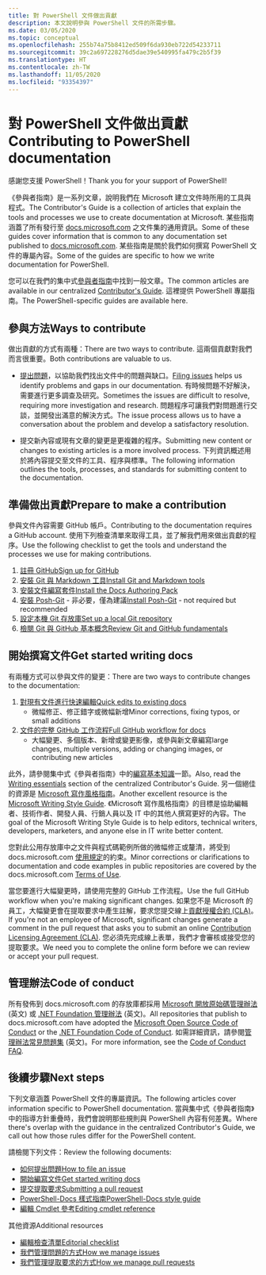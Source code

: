 ```yaml
---
title: 對 PowerShell 文件做出貢獻
description: 本文說明參與 PowerShell 文件的所需步驟。
ms.date: 03/05/2020
ms.topic: conceptual
ms.openlocfilehash: 255b74a75b8412ed509f6da930eb722d54233711
ms.sourcegitcommit: 39c2a697228276d5dae39e540995fa479c2b5f39
ms.translationtype: HT
ms.contentlocale: zh-TW
ms.lasthandoff: 11/05/2020
ms.locfileid: "93354397"
---
```

# <a name="contributing-to-powershell-documentation"></a><span data-ttu-id="6e69d-103">對 PowerShell 文件做出貢獻</span><span class="sxs-lookup"><span data-stu-id="6e69d-103">Contributing to PowerShell documentation</span></span>

<span data-ttu-id="6e69d-104">感謝您支援 PowerShell！</span><span class="sxs-lookup"><span data-stu-id="6e69d-104">Thank you for your support of PowerShell!</span></span>

<span data-ttu-id="6e69d-105">《參與者指南》是一系列文章，說明我們在 Microsoft 建立文件時所用的工具與程式。</span><span class="sxs-lookup"><span data-stu-id="6e69d-105">The Contributor's Guide is a collection of articles that explain the tools and processes we use to create documentation at Microsoft.</span></span> <span data-ttu-id="6e69d-106">某些指南涵蓋了所有發行至 [docs.microsoft.com][docs] 之文件集的通用資訊。</span><span class="sxs-lookup"><span data-stu-id="6e69d-106">Some of these guides cover information that is common to any documentation set published to [docs.microsoft.com][docs].</span></span> <span data-ttu-id="6e69d-107">某些指南是關於我們如何撰寫 PowerShell 文件的專屬內容。</span><span class="sxs-lookup"><span data-stu-id="6e69d-107">Some of the guides are specific to how we write documentation for PowerShell.</span></span>

<span data-ttu-id="6e69d-108">您可以在我們的集中式[參與者指南][contribute]中找到一般文章。</span><span class="sxs-lookup"><span data-stu-id="6e69d-108">The common articles are available in our centralized [Contributor's Guide][contribute].</span></span> <span data-ttu-id="6e69d-109">這裡提供 PowerShell 專屬指南。</span><span class="sxs-lookup"><span data-stu-id="6e69d-109">The PowerShell-specific guides are available here.</span></span>

## <a name="ways-to-contribute"></a><span data-ttu-id="6e69d-110">參與方法</span><span class="sxs-lookup"><span data-stu-id="6e69d-110">Ways to contribute</span></span>

<span data-ttu-id="6e69d-111">做出貢獻的方式有兩種：</span><span class="sxs-lookup"><span data-stu-id="6e69d-111">There are two ways to contribute.</span></span> <span data-ttu-id="6e69d-112">這兩個貢獻對我們而言很重要。</span><span class="sxs-lookup"><span data-stu-id="6e69d-112">Both contributions are valuable to us.</span></span>

- <span data-ttu-id="6e69d-113">[提出問題][file-an-issue]，以協助我們找出文件中的問題與缺口。</span><span class="sxs-lookup"><span data-stu-id="6e69d-113">[Filing issues][file-an-issue] helps us identify problems and gaps in our documentation.</span></span> <span data-ttu-id="6e69d-114">有時候問題不好解決，需要進行更多調查及研究。</span><span class="sxs-lookup"><span data-stu-id="6e69d-114">Sometimes the issues are difficult to resolve, requiring more investigation and research.</span></span> <span data-ttu-id="6e69d-115">問題程序可讓我們對問題進行交談，並開發出滿意的解決方式。</span><span class="sxs-lookup"><span data-stu-id="6e69d-115">The issue process allows us to have a conversation about the problem and develop a satisfactory resolution.</span></span>

- <span data-ttu-id="6e69d-116">提交新內容或現有文章的變更是更複雜的程序。</span><span class="sxs-lookup"><span data-stu-id="6e69d-116">Submitting new content or changes to existing articles is a more involved process.</span></span> <span data-ttu-id="6e69d-117">下列資訊概述用於將內容提交至文件的工具、程序與標準。</span><span class="sxs-lookup"><span data-stu-id="6e69d-117">The following information outlines the tools, processes, and standards for submitting content to the documentation.</span></span>

## <a name="prepare-to-make-a-contribution"></a><span data-ttu-id="6e69d-118">準備做出貢獻</span><span class="sxs-lookup"><span data-stu-id="6e69d-118">Prepare to make a contribution</span></span>

<span data-ttu-id="6e69d-119">參與文件內容需要 GitHub 帳戶。</span><span class="sxs-lookup"><span data-stu-id="6e69d-119">Contributing to the documentation requires a GitHub account.</span></span> <span data-ttu-id="6e69d-120">使用下列檢查清單來取得工具，並了解我們用來做出貢獻的程序。</span><span class="sxs-lookup"><span data-stu-id="6e69d-120">Use the following checklist to get the tools and understand the processes we use for making contributions.</span></span>

1. [<span data-ttu-id="6e69d-121">註冊 GitHub</span><span class="sxs-lookup"><span data-stu-id="6e69d-121">Sign up for GitHub</span></span>](/contribute/get-started-setup-github)
1. [<span data-ttu-id="6e69d-122">安裝 Git 與 Markdown 工具</span><span class="sxs-lookup"><span data-stu-id="6e69d-122">Install Git and Markdown tools</span></span>](/contribute/get-started-setup-tools)
1. [<span data-ttu-id="6e69d-123">安裝文件編寫套件</span><span class="sxs-lookup"><span data-stu-id="6e69d-123">Install the Docs Authoring Pack</span></span>](/contribute/how-to-write-docs-auth-pack)
1. <span data-ttu-id="6e69d-124">[安裝 Posh-Git][posh-git] - 非必要，僅為建議</span><span class="sxs-lookup"><span data-stu-id="6e69d-124">[Install Posh-Git][posh-git] - not required but recommended</span></span>
1. [<span data-ttu-id="6e69d-125">設定本機 Git 存放庫</span><span class="sxs-lookup"><span data-stu-id="6e69d-125">Set up a local Git repository</span></span>](/contribute/get-started-setup-local)
1. [<span data-ttu-id="6e69d-126">檢閱 Git 與 GitHub 基本概念</span><span class="sxs-lookup"><span data-stu-id="6e69d-126">Review Git and GitHub fundamentals</span></span>](/contribute/git-github-fundamentals)

## <a name="get-started-writing-docs"></a><span data-ttu-id="6e69d-127">開始撰寫文件</span><span class="sxs-lookup"><span data-stu-id="6e69d-127">Get started writing docs</span></span>

<span data-ttu-id="6e69d-128">有兩種方式可以參與文件的變更：</span><span class="sxs-lookup"><span data-stu-id="6e69d-128">There are two ways to contribute changes to the documentation:</span></span>

1. [<span data-ttu-id="6e69d-129">對現有文件進行快速編輯</span><span class="sxs-lookup"><span data-stu-id="6e69d-129">Quick edits to existing docs</span></span>](/contribute/#quick-edits-to-existing-documents)
   - <span data-ttu-id="6e69d-130">微幅修正、修正錯字或微幅新增</span><span class="sxs-lookup"><span data-stu-id="6e69d-130">Minor corrections, fixing typos, or small additions</span></span>
1. [<span data-ttu-id="6e69d-131">文件的完整 GitHub 工作流程</span><span class="sxs-lookup"><span data-stu-id="6e69d-131">Full GitHub workflow for docs</span></span>](/contribute/how-to-write-workflows-major)
   - <span data-ttu-id="6e69d-132">大幅變更、多個版本、新增或變更影像，或參與新文章編寫</span><span class="sxs-lookup"><span data-stu-id="6e69d-132">large changes, multiple versions, adding or changing images, or contributing new articles</span></span>

<span data-ttu-id="6e69d-133">此外，請參閱集中式《參與者指南》中的[編寫基本知識](/contribute/style-quick-start)一節。</span><span class="sxs-lookup"><span data-stu-id="6e69d-133">Also, read the [Writing essentials](/contribute/style-quick-start) section of the centralized Contributor's Guide.</span></span> <span data-ttu-id="6e69d-134">另一個絕佳的資源是 [Microsoft 寫作風格指南][style-guide]。</span><span class="sxs-lookup"><span data-stu-id="6e69d-134">Another excellent resource is the [Microsoft Writing Style Guide][style-guide].</span></span> <span data-ttu-id="6e69d-135">《Microsoft 寫作風格指南》的目標是協助編輯者、技術作者、開發人員、行銷人員以及 IT 中的其他人撰寫更好的內容。</span><span class="sxs-lookup"><span data-stu-id="6e69d-135">The goal of the Microsoft Writing Style Guide is to help editors, technical writers, developers, marketers, and anyone else in IT write better content.</span></span>

<span data-ttu-id="6e69d-136">您對此公用存放庫中之文件與程式碼範例所做的微幅修正或釐清，將受到 docs.microsoft.com [ 使用規定][terms-of-use]的約束。</span><span class="sxs-lookup"><span data-stu-id="6e69d-136">Minor corrections or clarifications to documentation and code examples in public repositories are covered by the docs.microsoft.com [Terms of Use][terms-of-use].</span></span>

<span data-ttu-id="6e69d-137">當您要進行大幅變更時，請使用完整的 GitHub 工作流程。</span><span class="sxs-lookup"><span data-stu-id="6e69d-137">Use the full GitHub workflow when you're making significant changes.</span></span> <span data-ttu-id="6e69d-138">如果您不是 Microsoft 的員工，大幅變更會在提取要求中產生註解，要求您提交線上[貢獻授權合約 (CLA)][cla]。</span><span class="sxs-lookup"><span data-stu-id="6e69d-138">If you're not an employee of Microsoft, significant changes generate a comment in the pull request that asks you to submit an online [Contribution Licensing Agreement (CLA)][cla].</span></span> <span data-ttu-id="6e69d-139">您必須先完成線上表單，我們才會審核或接受您的提取要求。</span><span class="sxs-lookup"><span data-stu-id="6e69d-139">We need you to complete the online form before we can review or accept your pull request.</span></span>

## <a name="code-of-conduct"></a><span data-ttu-id="6e69d-140">管理辦法</span><span class="sxs-lookup"><span data-stu-id="6e69d-140">Code of conduct</span></span>

<span data-ttu-id="6e69d-141">所有發佈到 docs.microsoft.com 的存放庫都採用 [Microsoft 開放原始碼管理辦法](https://opensource.microsoft.com/codeofconduct/) \(英文\) 或 [.NET Foundation 管理辦法](https://dotnetfoundation.org/code-of-conduct) \(英文\)。</span><span class="sxs-lookup"><span data-stu-id="6e69d-141">All repositories that publish to docs.microsoft.com have adopted the [Microsoft Open Source Code of Conduct](https://opensource.microsoft.com/codeofconduct/) or the [.NET Foundation Code of Conduct](https://dotnetfoundation.org/code-of-conduct).</span></span> <span data-ttu-id="6e69d-142">如需詳細資訊，請參閱[管理辦法常見問題集](https://opensource.microsoft.com/codeofconduct/faq/) \(英文\)。</span><span class="sxs-lookup"><span data-stu-id="6e69d-142">For more information, see the [Code of Conduct FAQ](https://opensource.microsoft.com/codeofconduct/faq/).</span></span>

## <a name="next-steps"></a><span data-ttu-id="6e69d-143">後續步驟</span><span class="sxs-lookup"><span data-stu-id="6e69d-143">Next steps</span></span>

<span data-ttu-id="6e69d-144">下列文章涵蓋 PowerShell 文件的專屬資訊。</span><span class="sxs-lookup"><span data-stu-id="6e69d-144">The following articles cover information specific to PowerShell documentation.</span></span> <span data-ttu-id="6e69d-145">當與集中式《參與者指南》中的指導方針重疊時，我們會說明那些規則與 PowerShell 內容有何差異。</span><span class="sxs-lookup"><span data-stu-id="6e69d-145">Where there's overlap with the guidance in the centralized Contributor's Guide, we call out how those rules differ for the PowerShell content.</span></span>

<span data-ttu-id="6e69d-146">請檢閱下列文件：</span><span class="sxs-lookup"><span data-stu-id="6e69d-146">Review the following documents:</span></span>

- [<span data-ttu-id="6e69d-147">如何提出問題</span><span class="sxs-lookup"><span data-stu-id="6e69d-147">How to file an issue</span></span>](file-an-issue.md)
- [<span data-ttu-id="6e69d-148">開始編寫文件</span><span class="sxs-lookup"><span data-stu-id="6e69d-148">Get started writing docs</span></span>](get-started-writing.md)
- [<span data-ttu-id="6e69d-149">提交提取要求</span><span class="sxs-lookup"><span data-stu-id="6e69d-149">Submitting a pull request</span></span>](pull-requests.md)
- [<span data-ttu-id="6e69d-150">PowerShell-Docs 樣式指南</span><span class="sxs-lookup"><span data-stu-id="6e69d-150">PowerShell-Docs style guide</span></span>](powershell-style-guide.md)
- [<span data-ttu-id="6e69d-151">編輯 Cmdlet 參考</span><span class="sxs-lookup"><span data-stu-id="6e69d-151">Editing cmdlet reference</span></span>](editing-cmdlet-ref.md)

<span data-ttu-id="6e69d-152">其他資源</span><span class="sxs-lookup"><span data-stu-id="6e69d-152">Additional resources</span></span>

- [<span data-ttu-id="6e69d-153">編輯檢查清單</span><span class="sxs-lookup"><span data-stu-id="6e69d-153">Editorial checklist</span></span>](editorial-checklist.md)
- [<span data-ttu-id="6e69d-154">我們管理問題的方式</span><span class="sxs-lookup"><span data-stu-id="6e69d-154">How we manage issues</span></span>](managing-issues.md)
- [<span data-ttu-id="6e69d-155">我們管理提取要求的方式</span><span class="sxs-lookup"><span data-stu-id="6e69d-155">How we manage pull requests</span></span>](managing-pull-requests.md)

<!--link refs-->
[cla]: https://cla.microsoft.com/
[contribute]: /contribute/
[docs]: https://docs.microsoft.com/
[file-an-issue]: file-an-issue.md
[posh-git]: https://www.powershellgallery.com/packages/posh-git
[psdocs]: /powershell
[style-guide]: /style-guide/welcome/
[terms-of-use]: /legal/termsofuse
